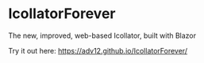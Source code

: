 # IcollatorForever
The new, improved, web-based Icollator, built with Blazor

Try it out here: https://adv12.github.io/IcollatorForever/
